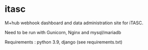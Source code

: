 # itasc
M+hub webhook dashboard and data administration site for iTASC.

Need to be run with Gunicorn, Nginx and mysql/mariadb 

Requirements : python 3.9, django (see requirements.txt)


